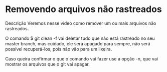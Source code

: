 # Removendo arquivos não rastreados



Descrição
Veremos nesse vídeo como remover um ou mais arquivos não rastreados.

O comando $ git clean -f vai deletar tudo que não está rastreado no seu master branch, mas cuidado, ele será apagado para sempre, não será possível recuperá-los, pois não vão para um lixeira.

Caso queira confirmar o que o comando vai fazer use a opção -n, que vai mostrar os arquivos que o git vai apagar.
